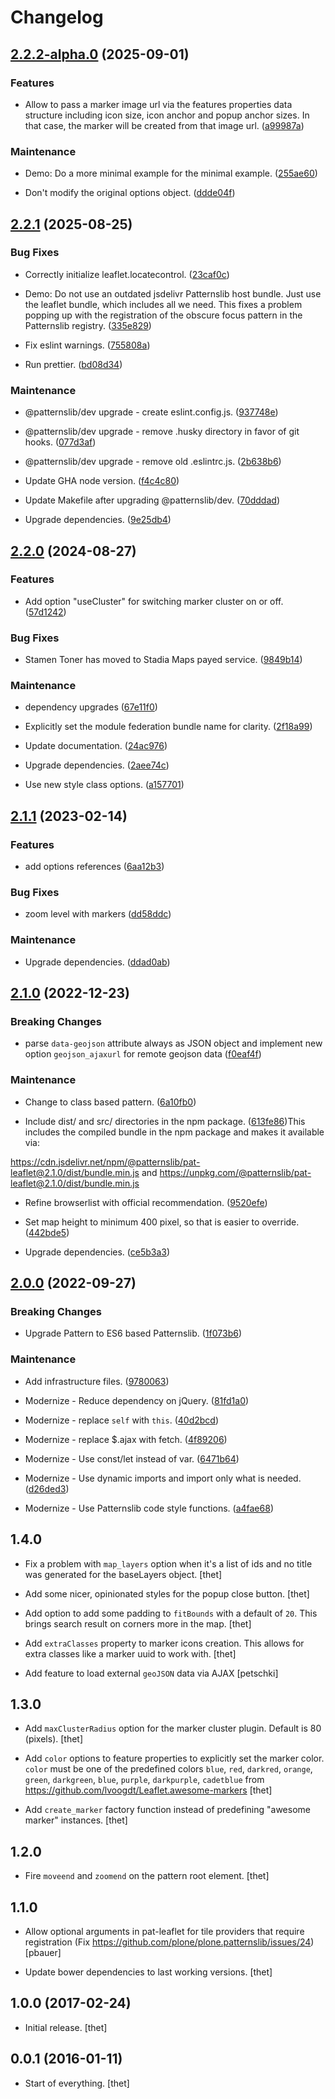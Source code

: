 # Changelog



## [2.2.2-alpha.0](https://github.com/patternslib/pat-leaflet/compare/2.2.1...2.2.2-alpha.0) (2025-09-01)


### Features


* Allow to pass a marker image url via the features properties data structure including icon size, icon anchor and popup anchor sizes. In that case, the marker will be created from that image url. ([a99987a](https://github.com/patternslib/pat-leaflet/commit/a99987a96db53c25370edc95a516d6b48016fa00))



### Maintenance


* Demo: Do a more minimal example for the minimal example. ([255ae60](https://github.com/patternslib/pat-leaflet/commit/255ae60041298143ba4e269e90deec820429a5b7))


* Don't modify the original options object. ([ddde04f](https://github.com/patternslib/pat-leaflet/commit/ddde04f7b5e9d15677004da7261eabbb0353870a))

## [2.2.1](https://github.com/patternslib/pat-leaflet/compare/2.2.0...2.2.1) (2025-08-25)


### Bug Fixes


* Correctly initialize leaflet.locatecontrol. ([23caf0c](https://github.com/patternslib/pat-leaflet/commit/23caf0cd1316ce19700d65c03e3617dda5c45bf1))


* Demo: Do not use an outdated jsdelivr Patternslib host bundle. Just use the leaflet bundle, which includes all we need. This fixes a problem popping up with the registration of the obscure focus pattern in the Patternslib registry. ([335e829](https://github.com/patternslib/pat-leaflet/commit/335e82980b406c525b3995d684f197674d0d0922))


* Fix eslint warnings. ([755808a](https://github.com/patternslib/pat-leaflet/commit/755808a6d02214a5ec6e340ee65573f28eee1f86))


* Run prettier. ([bd08d34](https://github.com/patternslib/pat-leaflet/commit/bd08d345c98de4d120de490b01a76a02b0028b15))



### Maintenance


* @patternslib/dev upgrade - create eslint.config.js. ([937748e](https://github.com/patternslib/pat-leaflet/commit/937748e4d706f68f528a32aa42c62d19b37fb6f8))


* @patternslib/dev upgrade - remove .husky directory in favor of git hooks. ([077d3af](https://github.com/patternslib/pat-leaflet/commit/077d3afc437f9746e51a8f5b6fbe3ed3e5236b68))


* @patternslib/dev upgrade - remove old .eslintrc.js. ([2b638b6](https://github.com/patternslib/pat-leaflet/commit/2b638b6a2434147a60ef6c38f2def402854d8266))


* Update GHA node version. ([f4c4c80](https://github.com/patternslib/pat-leaflet/commit/f4c4c800c844c35daf88a1b1274127da9129936e))


* Update Makefile after upgrading @patternslib/dev. ([70dddad](https://github.com/patternslib/pat-leaflet/commit/70dddad0f5da28fb8c94c6bbab535a8041bf26f5))


* Upgrade dependencies. ([9e25db4](https://github.com/patternslib/pat-leaflet/commit/9e25db4da08f8498e8c725374a8ca6b55781ba0e))

## [2.2.0](https://github.com/patternslib/pat-leaflet/compare/2.1.1...2.2.0) (2024-08-27)


### Features


* Add option "useCluster" for switching marker cluster on or off. ([57d1242](https://github.com/patternslib/pat-leaflet/commit/57d124212504aee9e77399aaf361dcd0d0d514f7))



### Bug Fixes


* Stamen Toner has moved to Stadia Maps payed service. ([9849b14](https://github.com/patternslib/pat-leaflet/commit/9849b14c190f2f7b5f46cb30c8b22c19cec89aed))



### Maintenance


* dependency upgrades ([67e11f0](https://github.com/patternslib/pat-leaflet/commit/67e11f05f6e6f136bead72594ca9b591965882ee))


* Explicitly set the module federation bundle name for clarity. ([2f18a99](https://github.com/patternslib/pat-leaflet/commit/2f18a996546e21f599af17f44fb4949aa3bbd40c))


* Update documentation. ([24ac976](https://github.com/patternslib/pat-leaflet/commit/24ac976ce15f36d53f1e0d83bd54f90bd485e53c))


* Upgrade dependencies. ([2aee74c](https://github.com/patternslib/pat-leaflet/commit/2aee74c5d22a1d114d4db2640362fe4f57b76e0d))


* Use new style class options. ([a157701](https://github.com/patternslib/pat-leaflet/commit/a157701c67c07d1f7375b2fe74da4014c17d653a))


## [2.1.1](https://github.com/patternslib/pat-leaflet/compare/2.1.0...2.1.1) (2023-02-14)


### Features


* add options references ([6aa12b3](https://github.com/patternslib/pat-leaflet/commit/6aa12b35cb842d7bd72eb900640b94327081bc90))


### Bug Fixes


* zoom level with markers ([dd58ddc](https://github.com/patternslib/pat-leaflet/commit/dd58ddc7f697bbc5bb116d65276077cac42c3761))


### Maintenance


* Upgrade dependencies. ([ddad0ab](https://github.com/patternslib/pat-leaflet/commit/ddad0ab95721d6ecabd8552bc4925e3431895208))


## [2.1.0](https://github.com/patternslib/pat-leaflet/compare/2.0.0...2.1.0) (2022-12-23)


### Breaking Changes


* parse `data-geojson` attribute always as JSON object and implement new option `geojson_ajaxurl` for remote geojson data ([f0eaf4f](https://github.com/patternslib/pat-leaflet/commit/f0eaf4f320e7c810f2efc9373f47d599449356c5))


### Maintenance


* Change to class based pattern. ([6a10fb0](https://github.com/patternslib/pat-leaflet/commit/6a10fb0f8ba5b08d75a207e1b8d0ccd3a6f4f8b2))

* Include dist/ and src/ directories in the npm package. ([613fe86](https://github.com/patternslib/pat-leaflet/commit/613fe869f4c12bd96cd6579d5d00bce4b08998b4))This includes the compiled bundle in the npm package and makes it
available via:

https://cdn.jsdelivr.net/npm/@patternslib/pat-leaflet@2.1.0/dist/bundle.min.js
and
https://unpkg.com/@patternslib/pat-leaflet@2.1.0/dist/bundle.min.js

* Refine browserlist with official recommendation. ([9520efe](https://github.com/patternslib/pat-leaflet/commit/9520efeb7f0b350b87c92b0b9545febe1fdf2b5f))

* Set map height to minimum 400 pixel, so that is easier to override. ([442bde5](https://github.com/patternslib/pat-leaflet/commit/442bde54dd8077bf9da0d4db0388b8cd31ec191a))

* Upgrade dependencies. ([ce5b3a3](https://github.com/patternslib/pat-leaflet/commit/ce5b3a376ac7681c96f92467f163da94dd5073b1))


## [2.0.0](https://github.com/patternslib/pat-leaflet/compare/1.4.0...2.0.0) (2022-09-27)


### Breaking Changes


* Upgrade Pattern to ES6 based Patternslib. ([1f073b6](https://github.com/patternslib/pat-leaflet/commit/1f073b687b67080586749732b2e07dba1ffce618))


### Maintenance


* Add infrastructure files. ([9780063](https://github.com/patternslib/pat-leaflet/commit/978006397336c6c8573a9514ed4f629eed464f1e))

* Modernize - Reduce dependency on jQuery. ([81fd1a0](https://github.com/patternslib/pat-leaflet/commit/81fd1a03d691d74528d9b265d95a69bca87a9ce7))

* Modernize - replace ``self`` with ``this``. ([40d2bcd](https://github.com/patternslib/pat-leaflet/commit/40d2bcdc922a47cade23a2095e94b01733533c44))

* Modernize - replace $.ajax with fetch. ([4f89206](https://github.com/patternslib/pat-leaflet/commit/4f8920650f4406496a9b9c89aaff7d7475f6292b))

* Modernize - Use const/let instead of var. ([6471b64](https://github.com/patternslib/pat-leaflet/commit/6471b64d18b5c852363af57451a9a9cc9369af9a))

* Modernize - Use dynamic imports and import only what is needed. ([d26ded3](https://github.com/patternslib/pat-leaflet/commit/d26ded3ad8cd84797c93eae55f828c04779a5014))

* Modernize - Use Patternslib code style functions. ([a4fae68](https://github.com/patternslib/pat-leaflet/commit/a4fae68e379b37687293ee59294a1a9c281236f6))


## **1.4.0**

* Fix a problem with ``map_layers`` option when it's a list of ids and no title was generated for the baseLayers object.
  [thet]

* Add some nicer, opinionated styles for the popup close button.
  [thet]

* Add option to add some padding to ``fitBounds`` with a default of ``20``.
  This brings search result on corners more in the map.
  [thet]

* Add ``extraClasses`` property to marker icons creation.
  This allows for extra classes like a marker uuid to work with.
  [thet]

* Add feature to load external ``geoJSON`` data via AJAX
  [petschki]


## **1.3.0**

* Add ``maxClusterRadius`` option for the marker cluster plugin. Default is 80 (pixels).
  [thet]

* Add ``color`` options to feature properties to explicitly set the marker color.
  ``color`` must be one of the predefined colors ``blue``, ``red``, ``darkred``, ``orange``, ``green``, ``darkgreen``, ``blue``, ``purple``, ``darkpurple``, ``cadetblue`` from https://github.com/lvoogdt/Leaflet.awesome-markers
  [thet]

* Add ``create_marker`` factory function instead of predefining "awesome marker" instances.
  [thet]


## **1.2.0**

* Fire ``moveend`` and ``zoomend`` on the pattern root element.
  [thet]


## **1.1.0**

* Allow optional arguments in pat-leaflet for tile providers that require registration (Fix https://github.com/plone/plone.patternslib/issues/24)
  [pbauer]

* Update bower dependencies to last working versions.
  [thet]


## **1.0.0 (2017-02-24)**

* Initial release.
  [thet]


## **0.0.1 (2016-01-11)**

* Start of everything.
  [thet]
